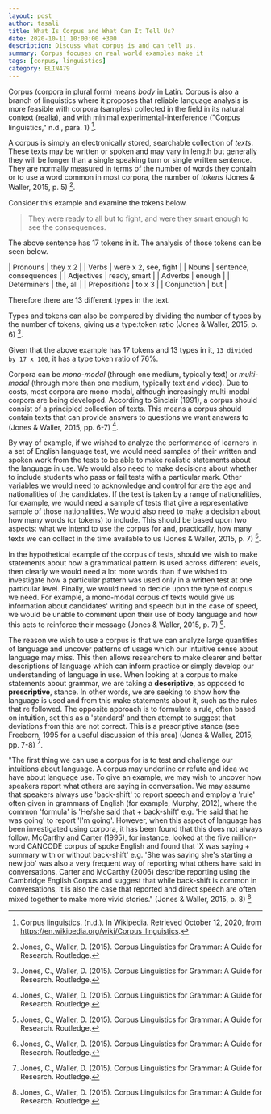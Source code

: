 ```yaml
---
layout: post
author: tasali
title: What Is Corpus and What Can It Tell Us? 
date: 2020-10-11 10:00:00 +300
description: Discuss what corpus is and can tell us.
summary: Corpus focuses on real world examples make it 
tags: [corpus, linguistics]
category: ELIN479
---
```


Corpus (corpora in plural form) means _body_ in Latin. Corpus is also a branch of linguistics where it proposes that reliable language analysis is more feasible with corpora (samples) collected in the field in its natural context (realia), and with minimal experimental-interference ("Corpus linguistics," n.d., para. 1) [^1].

A corpus is simply an electronically stored, searchable collection of *texts*. These texts may be written or spoken and may vary in length but generally they will be longer than a single speaking turn or single written sentence. They are normally measured in terms of the number of words they contain or to use a word common in most corpora, the number of *tokens* (Jones & Waller, 2015, p. 5) [^2].

Consider this example and examine the tokens below.

> They were ready to all but to fight, and were they smart enough to see the consequences.

The above sentence has 17 tokens in it. The analysis of those tokens can be seen below. 

| Pronouns     | they x 2               |
| Verbs        | were x 2, see, fight   |
| Nouns        | sentence, consequences |
| Adjectives   | ready, smart           |
| Adverbs      | enough                 |
| Determiners  | the, all               |
| Prepositions | to x 3                 |
| Conjunction  | but                    |

Therefore there are 13 different types in the text.

Types and tokens can also be compared by dividing the number of types by the number of tokens, giving us a type:token ratio (Jones & Waller, 2015, p. 6) [^2]. 

Given that the above example has 17 tokens and 13 types in it, `13 divided by 17 x 100`, it has a type token ratio of 76%.

Corpora can be *mono-modal* (through one medium, typically text) or *multi-modal* (through more than one medium, typically text and video). Due to costs, most corpora are mono-modal, although increasingly multi-modal corpora are being developed. According to Sinclair (1991), a corpus should consist of a principled collection of texts. This means a corpus should contain texts that can provide answers to questions we want answers to (Jones & Waller, 2015, pp. 6-7) [^2].

By way of example, if we wished to analyze the performance of learners in a set of English language test, we would need samples of their written and spoken work from the tests to be able to make realistic statements about the language in use. We would also need to make decisions about whether to include students who pass or fail tests with a particular mark. Other variables we would need to acknowledge and control for are the age and nationalities of the candidates. If the test is taken by a range of nationalities, for example, we would need a sample of tests that give a representative sample of those nationalities. We would also need to make a decision about how many words (or tokens) to include. This should be based upon two aspects: what we intend to use the corpus for and, practically, how many texts we can collect in the time available to us (Jones & Waller, 2015, p. 7) [^2].

In the hypothetical example of the corpus of tests, should we wish to make statements about how a grammatical pattern is used across different levels, then clearly we would need a lot more words than if we wished to investigate how a particular pattern was used only in a written test at one particular level. Finally, we would need to decide upon the type of corpus we need. For example, a mono-modal corpus of texts would give us information about candidates' writing and speech but in the case of speed, we would be unable to comment upon their use of body language and how this acts to reinforce their message (Jones & Waller, 2015, p. 7) [^2].

The reason we wish to use a corpus is that we can analyze large quantities of language and uncover patterns of usage which our intuitive sense about language may miss. This then allows researchers to make clearer and better descriptions of language which can inform practice or simply develop our understanding of language in use. When looking at a corpus to make statements about grammar, we are taking a **descriptive**, as opposed to **prescriptive**, stance. In other words, we are seeking to show how the language is used and from this make statements about it, such as the rules that re followed. The opposite approach is to formulate a rule, often based on intuition, set this as a 'standard' and then attempt to suggest that deviations from this are not correct. This is a prescriptive stance (see Freeborn, 1995 for a useful discussion of this area) (Jones & Waller, 2015, pp. 7-8) [^2]. 

"The first thing we can use a corpus for is to test and challenge our intuitions about language. A corpus may underline or refute and idea we have about language use. To give an example, we may wish to uncover how speakers report what others are saying in conversation. We may assume that speakers always use 'back-shift' to report speech and employ a 'rule' often given in grammars of English (for example, Murphy, 2012), where the common 'formula' is 'He/she said that + back-shift' e.g. 'He said that he was going' to report 'I'm going'. However, when this aspect of language has been investigated using corpora, it has been found that this does not always follow. McCarthy and Carter (1995), for instance, looked at the five million-word CANCODE corpus of spoke English and found that 'X was saying + summary with or without back-shift' e.g. 'She was saying she's starting a new job' was also a very frequent way of reporting what others have said in conversations. Carter and McCarthy (2006) describe reporting using the Cambridge English Corpus and suggest that while back-shift is common in conversations, it is also the case that reported and direct speech are often mixed together to make more vivid stories." (Jones & Waller, 2015, p. 8) [^2]

[^1]: Corpus linguistics. (n.d.). In Wikipedia. Retrieved October 12, 2020, from <https://en.wikipedia.org/wiki/Corpus_linguistics>.
[^2]: Jones, C., Waller, D. (2015). Corpus Linguistics for Grammar: A Guide for Research. Routledge.
